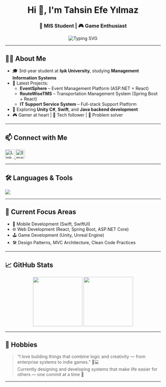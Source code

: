 <h1 align="center">Hi 👋, I'm Tahsin Efe Yılmaz</h1>
<h3 align="center">🚀 MIS Student  | 🎮 Game Enthusiast</h3>

<p align="center">
  <img src="https://readme-typing-svg.demolab.com?font=Fira+Code&pause=1000&color=00BFFF&center=true&vCenter=true&width=435&lines=3rd+Year+MIS+Student+%F0%9F%93%9A;" alt="Typing SVG" />
</p>

---

## 👨‍🎓 About Me

- 🎓 3rd-year student at **Işık University**, studying **Management Information Systems**
- 🔭 Latest Projects:
  - **EventSphere** – Event Management Platform (ASP.NET + React)
  - **RouteWiseTMS** – Transportation Management System (Spring Boot + React)
  - **IT Support Service System** – Full-stack Support Platform
- 🌱 Exploring **Unity C#**, **Swift**, and **Java backend development**
- 🎮 Gamer at heart | 📱 Tech follower | 🧠 Problem solver

---

## 📫 Connect with Me

<p align="left">
  <a href="https://linkedin.com/in/tahsinefeyilmaz" target="_blank">
    <img src="https://skillicons.dev/icons?i=linkedin" height="30" alt="LinkedIn"/>
  </a>
  <a href="mailto:tahsinefeyilmaz@hotmail.com" target="_blank">
    <img src="https://skillicons.dev/icons?i=gmail" height="30" alt="Email"/>
  </a>
</p>

---

## 🛠️ Languages & Tools

<p align="left">
  <img src="https://skillicons.dev/icons?i=csharp,swift,java,cs,dotnet,spring,mysql,unity,unreal" />
</p>

---

## 🧠 Current Focus Areas

- 📱 Mobile Development (Swift, SwiftUI)
- 🌐 Web Development (React, Spring Boot, ASP.NET Core)
- 🕹️ Game Development (Unity, Unreal Engine)
- 🛠️ Design Patterns, MVC Architecture, Clean Code Practices

---

## 📈 GitHub Stats

<p align="center">
  <img src="https://github-readme-stats.vercel.app/api?username=TahsinEfe&show_icons=true&theme=radical" height="160"/>
  <img src="https://github-readme-stats.vercel.app/api/top-langs/?username=TahsinEfe&layout=compact&theme=radical" height="160"/>
</p>

---

## 🧩 Hobbies

> “I love building things that combine logic and creativity — from enterprise systems to indie games.” 🎨💻  
> Currently designing and developing systems that make life easier for others — one commit at a time 🚀

---

